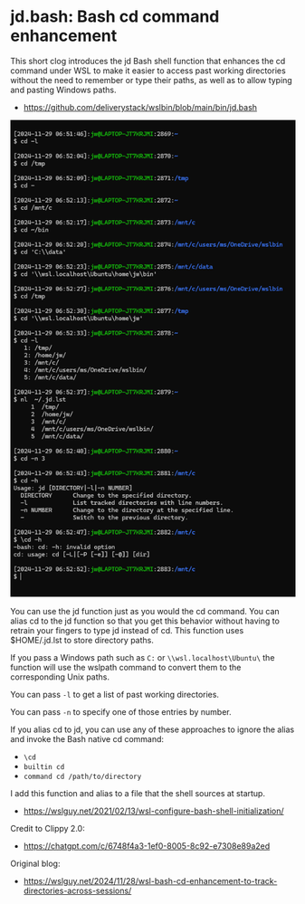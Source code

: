 # jd.bash: Bash cd command enhancement 

This short clog introduces the jd Bash shell function that enhances the cd command under WSL to make it easier to access past working directories without the need to remember or type their paths, as well as to allow typing and pasting Windows paths.

- https://github.com/deliverystack/wslbin/blob/main/bin/jd.bash


![Screen capture of using jd](img/jd.png "Screen capture of using jd")


You can use the jd function just as you would the cd command. You can alias cd to the jd function so that you get this behavior without having to retrain your fingers to type jd instead of cd. This function uses $HOME/.jd.lst to store directory paths.

If you pass a Windows path such as `C:` or `\\wsl.localhost\Ubuntu\` the function will use the wslpath command to convert them to the corresponding Unix paths.

You can pass `-l` to get a list of past working directories.

You can pass `-n` to specify one of those entries by number.

If you alias cd to jd, you can use any of these approaches to ignore the alias and invoke the Bash native cd command:

- `\cd`
- `builtin cd`
- `command cd /path/to/directory`

I add this function and alias to a file that the shell sources at startup.

- https://wslguy.net/2021/02/13/wsl-configure-bash-shell-initialization/

Credit to Clippy 2.0:

- https://chatgpt.com/c/6748f4a3-1ef0-8005-8c92-e7308e89a2ed

Original blog:

- https://wslguy.net/2024/11/28/wsl-bash-cd-enhancement-to-track-directories-across-sessions/